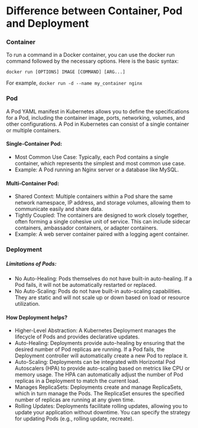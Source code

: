 # Difference between Container, Pod and Deployment

### Container
To run a command in a Docker container, you can use the docker run command followed by the necessary options. Here is the basic syntax:

`docker run [OPTIONS] IMAGE [COMMAND] [ARG...]`

For example, 
`docker run -d --name my_container nginx`

### Pod
 A Pod YAML manifest in Kubernetes allows you to define the specifications for a Pod, including the container image, ports, networking, volumes, and other configurations.
 A Pod in Kubernetes can consist of a single container or multiple containers.

#### Single-Container Pod:
- Most Common Use Case: Typically, each Pod contains a single container, which represents the simplest and most common use case.
- Example: A Pod running an Nginx server or a database like MySQL.

#### Multi-Container Pod:
- Shared Context: Multiple containers within a Pod share the same network namespace, IP address, and storage volumes, allowing them to communicate easily and share data.
- Tightly Coupled: The containers are designed to work closely together, often forming a single cohesive unit of service. This can include sidecar containers, ambassador containers, or adapter containers.
- Example: A web server container paired with a logging agent container.

### Deployment

##### Limitations of Pods:
- No Auto-Healing: Pods themselves do not have built-in auto-healing. If a Pod fails, it will not be automatically restarted or replaced.
- No Auto-Scaling: Pods do not have built-in auto-scaling capabilities. They are static and will not scale up or down based on load or resource utilization.

#### How Deployment helps?

- Higher-Level Abstraction: A Kubernetes Deployment manages the lifecycle of Pods and provides declarative updates.
- Auto-Healing: Deployments provide auto-healing by ensuring that the desired number of Pod replicas are running. If a Pod fails, the Deployment controller will automatically create a new Pod to replace it.
- Auto-Scaling: Deployments can be integrated with Horizontal Pod Autoscalers (HPA) to provide auto-scaling based on metrics like CPU or memory usage. The HPA can automatically adjust the number of Pod replicas in a Deployment to match the current load.
- Manages ReplicaSets: Deployments create and manage ReplicaSets, which in turn manage the Pods. The ReplicaSet ensures the specified number of replicas are running at any given time.
- Rolling Updates: Deployments facilitate rolling updates, allowing you to update your application without downtime. You can specify the strategy for updating Pods (e.g., rolling update, recreate).
